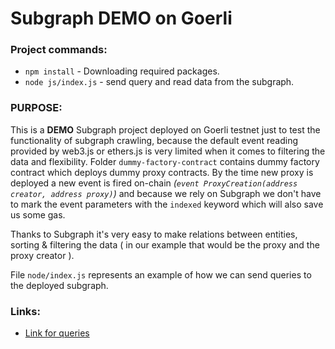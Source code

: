 # Subgraph DEMO on Goerli

### Project commands:
* ```npm install``` - Downloading required packages.
* ```node js/index.js``` - send query and read data from the subgraph.
    
### PURPOSE:
This is a **DEMO** Subgraph project deployed on Goerli testnet just to test the functionality of subgraph crawling, because the default event reading provided by web3.js or ethers.js is very limited when it comes to filtering the data and flexibility. Folder ```dummy-factory-contract``` contains dummy factory contract which deploys dummy proxy contracts. By the time new proxy is deployed a new event is fired on-chain *(```event ProxyCreation(address creator, address proxy)```)* and because we rely on Subgraph we don't have to mark the event parameters with the ```indexed``` keyword which will also save us some gas.

Thanks to Subgraph it's very easy to make relations between entities, sorting & filtering the data ( in our example that would be the proxy and the proxy creator ).

File ```node/index.js``` represents an example of how we can send queries to the deployed subgraph.

### Links:
* [Link for queries](https://api.studio.thegraph.com/query/52030/dummy-factory/version/latest)
